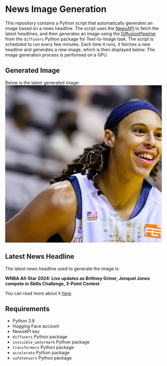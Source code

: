 # News Image Generation
This repository contains a Python script that automatically generates an image based on a news headline. The script uses the [NewsAPI](https://newsapi.org/) to fetch the latest headlines, and then generates an image using the [DiffusionPipeline](https://github.com/huggingface/diffusers) from the `diffusers` Python package for Text-to-Image task.
The script is scheduled to run every few minutes. Each time it runs, it fetches a new headline and generates a new image, which is then displayed below. The image generation process is performed on a GPU.

## Generated Image
Below is the latest generated image:
![Generated Image](image.png)

## Latest News Headline
The latest news headline used to generate the image is:

**WNBA All-Star 2024: Live updates as Brittney Griner, Jonquel Jones compete in Skills Challenge, 3-Point Contest**

You can read more about it [here](https://news.google.com/rss/articles/CBMimQFodHRwczovL3Nwb3J0cy55YWhvby5jb20vbGl2ZS93bmJhLWFsbC1zdGFyLTIwMjQtbGl2ZS11cGRhdGVzLWFzLWJyaXR0bmV5LWdyaW5lci1qb25xdWVsLWpvbmVzLWNvbXBldGUtaW4tc2tpbGxzLWNoYWxsZW5nZS0zLXBvaW50LWNvbnRlc3QtMDAwMDEwODYwLmh0bWzSAQA?oc=5).

## Requirements
- Python 3.8
- Hugging Face account
- NewsAPI key
- `diffusers` Python package
- `invisible_watermark` Python package
- `transformers` Python package
- `accelerate` Python package
- `safetensors` Python package
